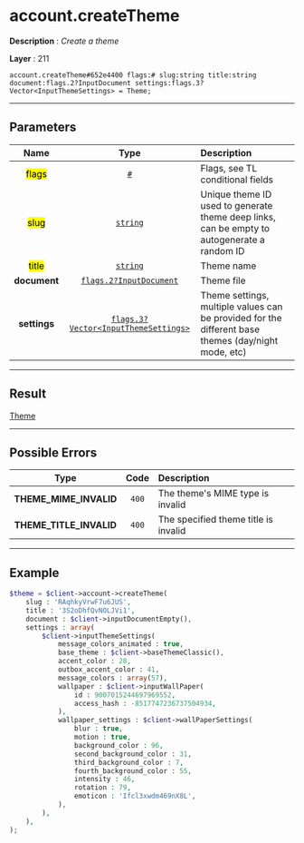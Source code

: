 # account.createTheme

**Description** : *Create a theme*

**Layer** : 211

```tl
account.createTheme#652e4400 flags:# slug:string title:string document:flags.2?InputDocument settings:flags.3?Vector<InputThemeSettings> = Theme;
```

---

## Parameters

| Name | Type | Description |
| :---: | :---: | :--- |
| <mark>flags</mark> | [`#`](type/#) | Flags, see TL conditional fields |
| <mark>slug</mark> | [`string`](type/string) | Unique theme ID used to generate theme deep links, can be empty to autogenerate a random ID |
| <mark>title</mark> | [`string`](type/string) | Theme name |
| **document** | [`flags.2?InputDocument`](type/InputDocument) | Theme file |
| **settings** | [`flags.3?Vector<InputThemeSettings>`](type/InputThemeSettings) | Theme settings, multiple values can be provided for the different base themes (day/night mode, etc) |

---

## Result

[Theme](type/Theme)

---

## Possible Errors

| Type | Code | Description |
| :---: | :---: | :--- |
| **THEME_MIME_INVALID** | `400` | The theme's MIME type is invalid |
| **THEME_TITLE_INVALID** | `400` | The specified theme title is invalid |

---

## Example

```php
$theme = $client->account->createTheme(
	slug : 'RAqhkyVrwF7u6JUS',
	title : '3S2oDhfQvNOLJVi1',
	document : $client->inputDocumentEmpty(),
	settings : array(
		$client->inputThemeSettings(
			message_colors_animated : true,
			base_theme : $client->baseThemeClassic(),
			accent_color : 28,
			outbox_accent_color : 41,
			message_colors : array(57),
			wallpaper : $client->inputWallPaper(
				id : 9007015244697969552,
				access_hash : -8517747236737504934,
			),
			wallpaper_settings : $client->wallPaperSettings(
				blur : true,
				motion : true,
				background_color : 96,
				second_background_color : 31,
				third_background_color : 7,
				fourth_background_color : 55,
				intensity : 46,
				rotation : 79,
				emoticon : 'Ifcl3xwdm469nX8L',
			),
		),
	),
);
```
